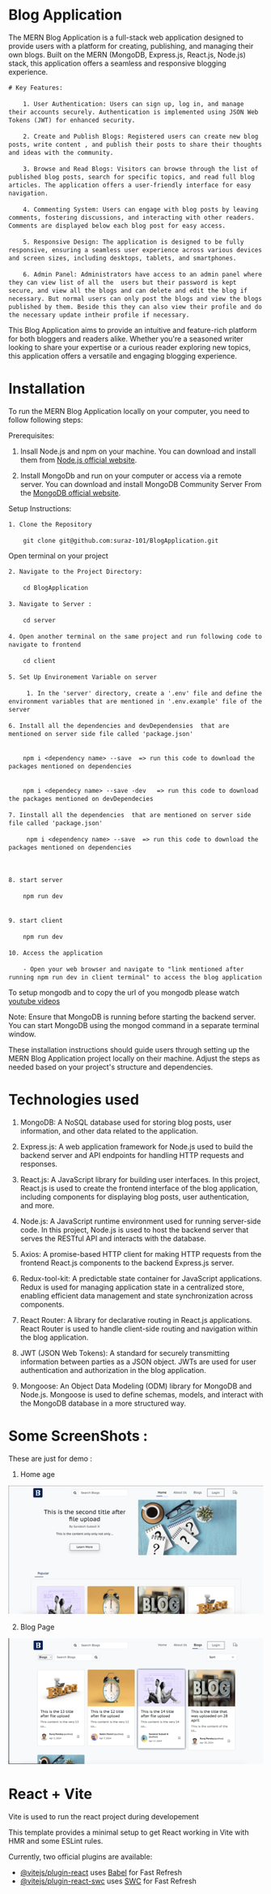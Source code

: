 # Blog Application

The MERN Blog Application is a full-stack web application designed to provide users with a platform for creating, publishing, and managing their own blogs. Built on the MERN (MongoDB, Express.js, React.js, Node.js) stack, this application offers a seamless and responsive blogging experience.

    # Key Features:

        1. User Authentication: Users can sign up, log in, and manage their accounts securely. Authentication is implemented using JSON Web Tokens (JWT) for enhanced security.

        2. Create and Publish Blogs: Registered users can create new blog posts, write content , and publish their posts to share their thoughts and ideas with the community.

        3. Browse and Read Blogs: Visitors can browse through the list of published blog posts, search for specific topics, and read full blog articles. The application offers a user-friendly interface for easy navigation.

        4. Commenting System: Users can engage with blog posts by leaving comments, fostering discussions, and interacting with other readers. Comments are displayed below each blog post for easy access.

        5. Responsive Design: The application is designed to be fully responsive, ensuring a seamless user experience across various devices and screen sizes, including desktops, tablets, and smartphones.

        6. Admin Panel: Administrators have access to an admin panel where they can view list of all the  users but their password is kept secure, and view all the blogs and can delete and edit the blog if necessary. But normal users can only post the blogs and view the blogs published by them. Beside this they can also view their profile and do the necessary update intheir profile if necessary.

This Blog Application aims to provide an intuitive and feature-rich platform for both bloggers and readers alike. Whether you're a seasoned writer looking to share your expertise or a curious reader exploring new topics, this application offers a versatile and engaging blogging experience.

# Installation

To run the MERN Blog Application locally on your computer, you need to follow following steps:

Prerequisites:

1. Insall Node.js and npm on your machine. You can download and install them from [Node.js official website](https://nodejs.org/).

2. Install MongoDb and run on your computer or access via a remote server. You can download and install MongoDB Community Server From the [MongoDB official website](https://www.mongodb.com/try/download/community).

Setup Instructions:

    1. Clone the Repository

        git clone git@github.com:suraz-101/BlogApplication.git

Open terminal on your project

    2. Navigate to the Project Directory:

        cd BlogApplication

    3. Navigate to Server :

        cd server

    4. Open another terminal on the same project and run following code to navigate to frontend

        cd client

    5. Set Up Environement Variable on server

         1. In the 'server' directory, create a '.env' file and define the environment variables that are mentioned in '.env.example' file of the server

    6. Install all the dependencies and devDependensies  that are mentioned on server side file called 'package.json'


        npm i <dependency name> --save  => run this code to download the packages mentioned on dependencies


        npm i <dependecy name> --save -dev   => run this code to download the packages mentioned on devDependecies

    7. Iinstall all the dependencies  that are mentioned on server side file called 'package.json'

         npm i <dependency name> --save  => run this code to download the packages mentioned on dependencies



    8. start server

        npm run dev


    9. start client

        npm run dev

    10. Access the application

        - Open your web browser and navigate to "link mentioned after running npm run dev in client terminal" to access the blog application

To setup mongodb and to copy the url of you mongodb please watch [youtube videos](https://www.youtube.com/)

Note: Ensure that MongoDB is running before starting the backend server. You can start MongoDB using the mongod command in a separate terminal window.

These installation instructions should guide users through setting up the MERN Blog Application project locally on their machine. Adjust the steps as needed based on your project's structure and dependencies.

# Technologies used

1. MongoDB: A NoSQL database used for storing blog posts, user information, and other data related to the application.

2. Express.js: A web application framework for Node.js used to build the backend server and API endpoints for handling HTTP requests and responses.

3. React.js: A JavaScript library for building user interfaces. In this project, React.js is used to create the frontend interface of the blog application, including components for displaying blog posts, user authentication, and more.

4. Node.js: A JavaScript runtime environment used for running server-side code. In this project, Node.js is used to host the backend server that serves the RESTful API and interacts with the database.

5. Axios: A promise-based HTTP client for making HTTP requests from the frontend React.js components to the backend Express.js server.

6. Redux-tool-kit: A predictable state container for JavaScript applications. Redux is used for managing application state in a centralized store, enabling efficient data management and state synchronization across components.

7. React Router: A library for declarative routing in React.js applications. React Router is used to handle client-side routing and navigation within the blog application.

8. JWT (JSON Web Tokens): A standard for securely transmitting information between parties as a JSON object. JWTs are used for user authentication and authorization in the blog application.

9. Mongoose: An Object Data Modeling (ODM) library for MongoDB and Node.js. Mongoose is used to define schemas, models, and interact with the MongoDB database in a more structured way.

# Some ScreenShots :

These are just for demo :

1. Home age

![Homepage](./readmeSS/HomePage.png)

2. Blog Page

![BlogPage](./readmeSS/BlogPage.png)

# React + Vite

Vite is used to run the react project during developement

This template provides a minimal setup to get React working in Vite with HMR and some ESLint rules.

Currently, two official plugins are available:

- [@vitejs/plugin-react](https://github.com/vitejs/vite-plugin-react/blob/main/packages/plugin-react/README.md) uses [Babel](https://babeljs.io/) for Fast Refresh
- [@vitejs/plugin-react-swc](https://github.com/vitejs/vite-plugin-react-swc) uses [SWC](https://swc.rs/) for Fast Refresh
